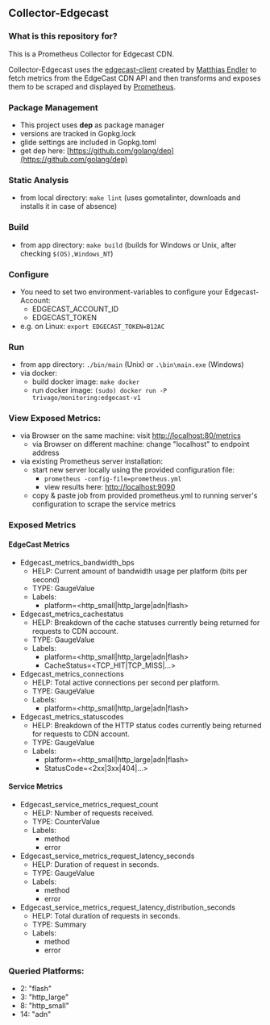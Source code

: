 ## Collector-Edgecast

### What is this repository for?

This is a Prometheus Collector for Edgecast CDN.

Collector-Edgecast uses the [edgecast-client](https://github.com/mre/edgecast) created by [Matthias Endler](https://github.com/mre) to fetch metrics from the
EdgeCast CDN API and then transforms and exposes them to be scraped and displayed by [Prometheus](https://prometheus.io/).

### Package Management
* This project uses **dep** as package manager
* versions are tracked in Gopkg.lock
* glide settings are included in Gopkg.toml
* get dep here: [https://github.com/golang/dep](https://github.com/golang/dep)

### Static Analysis
- from local directory: ```make lint``` (uses gometalinter, downloads and installs it in case of absence)

### Build
- from app directory: ```make build``` (builds for Windows or Unix, after checking ```$(OS),Windows_NT```)

### Configure
- You need to set two environment-variables to configure your Edgecast-Account:
    + EDGECAST_ACCOUNT_ID
    + EDGECAST_TOKEN
- e.g. on Linux: ```export EDGECAST_TOKEN=B12AC```

### Run
- from app directory: ```./bin/main``` (Unix) or ```.\bin\main.exe``` (Windows)
- via docker:
    + build docker image: ```make docker```
    + run docker image: ```(sudo) docker run -P trivago/monitoring:edgecast-v1```

### View Exposed Metrics:
- via Browser on the same machine: visit [http://localhost:80/metrics](http://localhost:80/metrics)
    + via Browser on different machine: change "localhost" to endpoint address
- via existing Prometheus server installation: 
    + start new server locally using the provided configuration file:
        * ```prometheus -config-file=prometheus.yml```
        * view results here: [http://localhost:9090](http://localhost:9090)
    + copy & paste job from provided prometheus.yml to running server's configuration to scrape the service metrics

### Exposed Metrics
#### EdgeCast Metrics
- Edgecast_metrics_bandwidth_bps
    + HELP:     Current amount of bandwidth usage per platform (bits per second)
    + TYPE:     GaugeValue
    + Labels:
        * platform=<http_small|http_large|adn|flash>
- Edgecast_metrics_cachestatus
    + HELP:     Breakdown of the cache statuses currently being returned for requests to CDN account.
    + TYPE:     GaugeValue
    + Labels:
        * platform=<http_small|http_large|adn|flash>
        * CacheStatus=<TCP_HIT|TCP_MISS|...>
- Edgecast_metrics_connections
    + HELP:     Total active connections per second per platform.
    + TYPE:     GaugeValue
    + Labels:
        * platform=<http_small|http_large|adn|flash>
- Edgecast_metrics_statuscodes
    + HELP:     Breakdown of the HTTP status codes currently being returned for requests to CDN account.
    + TYPE:     GaugeValue
    + Labels:
        * platform=<http_small|http_large|adn|flash>
        * StatusCode=<2xx|3xx|404|...>

#### Service Metrics
- Edgecast_service_metrics_request_count
    + HELP:     Number of requests received.
    + TYPE:     CounterValue
    + Labels:
        * method
        * error
- Edgecast_service_metrics_request_latency_seconds
    + HELP:     Duration of request in seconds.
    + TYPE:     GaugeValue
    + Labels:
        * method
        * error
- Edgecast_service_metrics_request_latency_distribution_seconds
    + HELP:     Total duration of requests in seconds.
    + TYPE:     Summary
    + Labels:
        * method
        * error

### Queried Platforms:
- 2:  "flash"
- 3:  "http_large"
- 8:  "http_small"
- 14: "adn"